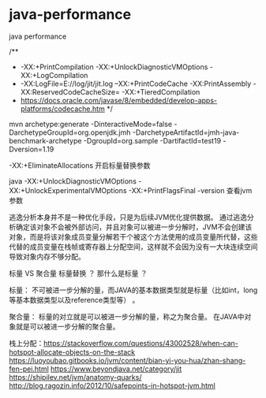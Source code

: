 # java-performance
java performance


/**
 * -XX:+PrintCompilation -XX:+UnlockDiagnosticVMOptions -XX:+LogCompilation
 * -XX:LogFile=E://log/jit/jit.log –XX:+PrintCodeCache  -XX:PrintAssembly -XX:ReservedCodeCacheSize=  -XX:+TieredCompilation
 * https://docs.oracle.com/javase/8/embedded/develop-apps-platforms/codecache.htm
 */



mvn archetype:generate -DinteractiveMode=false -DarchetypeGroupId=org.openjdk.jmh -DarchetypeArtifactId=jmh-java-benchmark-archetype -DgroupId=org.sample -DartifactId=test19 -Dversion=1.19


-XX:+EliminateAllocations 开启标量替换参数

java -XX:+UnlockDiagnosticVMOptions -XX:+UnlockExperimentalVMOptions -XX:+PrintFlagsFinal -version 查看jvm参数


逃逸分析本身并不是一种优化手段，只是为后续JVM优化提供数据。
通过逃逸分析确定该对象不会被外部访问，并且对象可以被进一步分解时，JVM不会创建该对象，而是将该对象成员变量分解若干个被这个方法使用的成员变量所代替，这些代替的成员变量在栈帧或寄存器上分配空间，这样就不会因为没有一大块连续空间导致对象内存不够分配。

标量 VS 聚合量
标量替换 ？ 那什么是标量 ？

标量： 不可被进一步分解的量，而JAVA的基本数据类型就是标量（比如int，long等基本数据类型以及reference类型等） 。

聚合量： 标量的对立就是可以被进一步分解的量，称之为聚合量。 在JAVA中对象就是可以被进一步分解的聚合量。








栈上分配：https://stackoverflow.com/questions/43002528/when-can-hotspot-allocate-objects-on-the-stack
https://luoyoubao.gitbooks.io/jvm/content/bian-yi-you-hua/zhan-shang-fen-pei.html
https://www.beyondjava.net/category/jit
https://shipilev.net/jvm/anatomy-quarks/
http://blog.ragozin.info/2012/10/safepoints-in-hotspot-jvm.html


















